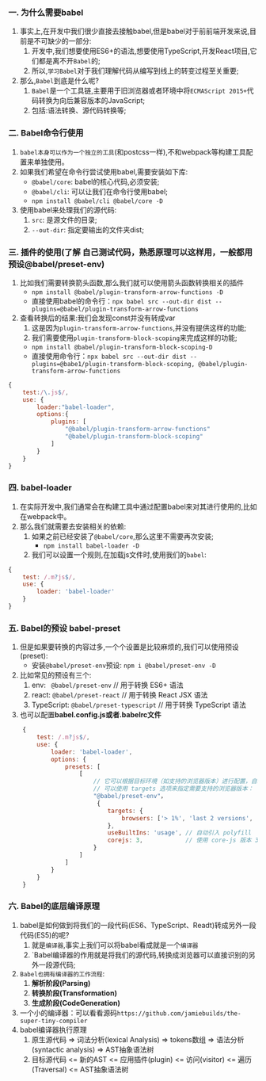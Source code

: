 ### 一. 为什么需要babel

1. 事实上,在开发中我们很少直接去接触babel,但是babel对于前前端开发来说,目前是不可缺少的一部分:
    1. 开发中,我们想要使用ES6+的语法,想要使用TypeScript,开发React项目,它们都是离不开`Babel`的;
    2. 所以,`学习Babel`对于我们理解代码从编写到线上的转变过程至关重要;
2. 那么,`Babel`到底是什么呢?
    1. `Babel`是一个工具链,主要用于旧浏览器或者环境中将`ECMAScript 2015+`代码转换为向后兼容版本的JavaScript;
    2. 包括:语法转换、源代码转换等;


### 二. Babel命令行使用

1. `babel本身可以作为一个独立的工具`(和postcss一样),不和webpack等构建工具配置来单独使用。
2. 如果我们希望在命令行尝试使用babel,需要安装如下库:
    - `@babel/core`: babel的核心代码,必须安装;
    - `@babel/cli`: 可以让我们在命令行使用babel;
    - `npm install @babel/cli @babel/core -D`
3. 使用babel来处理我们的源代码:
    1. `src`: 是源文件的目录;
    2. `--out-dir`: 指定要输出的文件夹dist;



### 三. 插件的使用(了解 自己测试代码，熟悉原理可以这样用，一般都用预设@babel/preset-env)

1. 比如我们需要转换箭头函数,那么我们就可以使用箭头函数转换相关的插件
    - `npm install @babel/plugin-transform-arrow-functions -D`
    - 直接使用babel的命令行：`npx babel src --out-dir dist --plugins=@babel/plugin-transform-arrow-functions`
2. 查看转换后的结果:我们会发现const并没有转成var
    1. 这是因为`plugin-transform-arrow-functions`,并没有提供这样的功能;
    2. 我们需要使用`plugin-transform-block-scoping`来完成这样的功能;
    - `npm install @babel/plugin-transform-block-scoping-D`
    - 直接使用命令行：`npx babel src --out-dir dist --plugins=@babe1/plugin-transform-block-scoping, @babel/plugin-transform-arrow-functions`
```js
{
    test:/\.js$/,
    use: {
        loader:"babel-loader",
        options:{
            plugins: [
                "@babel/plugin-transform-arrow-functions"
                "@babel/plugin-transform-block-scoping"
            ]
        }
    }
}
```


### 四. babel-loader 

1. 在实际开发中,我们通常会在构建工具中通过配置babel来对其进行使用的,比如在webpack中。 
2. 那么我们就需要去安装相关的依赖:
    1. 如果之前已经安装了`@babel/core`,那么这里不需要再次安装;
        - `npm install babel-loader -D`
    2. 我们可以设置一个规则,在加载js文件时,使用我们的`babel`:
```js
{
    test: /.m?js$/,
    use: {
        loader: 'babel-loader'
    }
}
```


### 五. Babel的预设  babel-preset
1. 但是如果要转换的内容过多,一个个设置是比较麻烦的,我们可以使用预设(preset):
    - 安装`@babel/preset-env`预设: `npm i @babel/preset-env -D`
2. 比如常见的预设有三个:
    1. env: ` @babel/preset-env`  // 用于转换 ES6+ 语法
    2. react: `@babel/preset-react`  // 用于转换 React JSX 语法
    3. TypeScript: `@babel/preset-typescript` // 用于转换 TypeScript 语法
3. 也可以配置**babel.config.js或者.babelrc文件**

```js
    {
        test: /.m?js$/,
        use: {
            loader: 'babel-loader',
            options: {
                presets: [
                    [
                        // 它可以根据目标环境（如支持的浏览器版本）进行配置，自动启用需要的插件。
                        // 可以使用 targets 选项来指定需要支持的浏览器版本：
                        "@babel/preset-env"，
                         {
                            targets: {
                                browsers: ['> 1%', 'last 2 versions', 'not dead'],
                            },
                            useBuiltIns: 'usage', // 自动引入 polyfill  //"entry"：手动引入 polyfills，提供更多的控制
                            corejs: 3,            // 使用 core-js 版本 3
                        }
                    ]
                ]
            }
        }
    }
```


### 六. Babel的底层编译原理

1. babel是如何做到将我们的一段代码(ES6、TypeScript、Readt)转成另外一段代码(ES5)的呢?
    1. 就是`编译器`,事实上我们可以将babel看成就是一个`编译器`
    2. `Babel编译器的作用就是将我们的源代码,转换成浏览器可以直接识别的另外一段源代码;
2. `Babel也拥有编译器的工作流程`:
    1. **解析阶段(Parsing)**
    2. **转换阶段(Transformation)**
    3. **生成阶段(CodeGeneration)**
3. 一个小的编译器：可以看看源码`https://github.com/jamiebuilds/the-super-tiny-compiler`
4. babel编译器执行原理
    1. 原生源代码 => 词法分析(lexical Analysis) => tokens数组 => 语法分析(syntactic analysis) => AST抽象语法树
    2. 目标源代码 <= 新的AST  <=  应用插件(plugin)  <=  访问(visitor)  <=  遍历(Traversal)  <= AST抽象语法树






